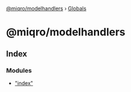 [@miqro/modelhandlers](README.md) › [Globals](globals.md)

# @miqro/modelhandlers

## Index

### Modules

* ["index"](modules/_index_.md)
